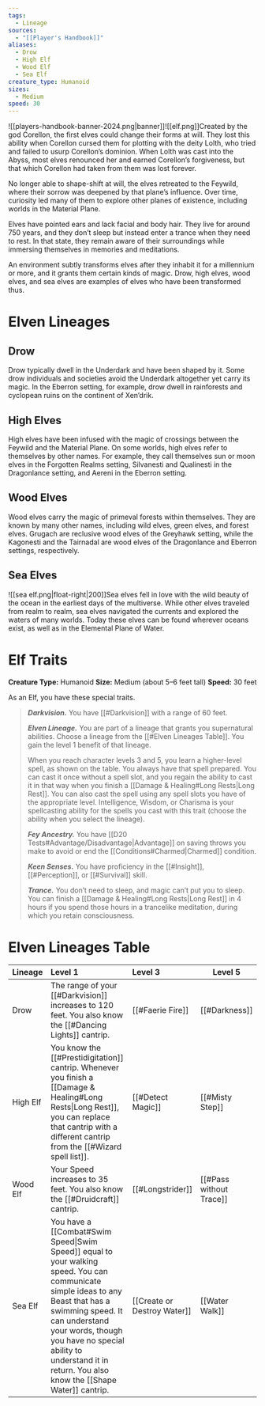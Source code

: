 ```yaml
---
tags:
  - Lineage
sources:
  - "[[Player's Handbook]]"
aliases:
  - Drow
  - High Elf
  - Wood Elf
  - Sea Elf
creature_type: Humanoid
sizes:
  - Medium
speed: 30
---
```

![[players-handbook-banner-2024.png|banner]]![[elf.png]]Created by the god Corellon, the first elves could change their forms at will. They lost this ability when Corellon cursed them for plotting with the deity Lolth, who tried and failed to usurp Corellon’s dominion. When Lolth was cast into the Abyss, most elves renounced her and earned Corellon’s forgiveness, but that which Corellon had taken from them was lost forever.

No longer able to shape-shift at will, the elves retreated to the Feywild, where their sorrow was deepened by that plane’s influence. Over time, curiosity led many of them to explore other planes of existence, including worlds in the Material Plane.

Elves have pointed ears and lack facial and body hair. They live for around 750 years, and they don’t sleep but instead enter a trance when they need to rest. In that state, they remain aware of their surroundings while immersing themselves in memories and meditations.

An environment subtly transforms elves after they inhabit it for a millennium or more, and it grants them certain kinds of magic. Drow, high elves, wood elves, and sea elves are examples of elves who have been transformed thus.
# Elven Lineages
## Drow
Drow typically dwell in the Underdark and have been shaped by it. Some drow individuals and societies avoid the Underdark altogether yet carry its magic. In the Eberron setting, for example, drow dwell in rainforests and cyclopean ruins on the continent of Xen’drik.
## High Elves
High elves have been infused with the magic of crossings between the Feywild and the Material Plane. On some worlds, high elves refer to themselves by other names. For example, they call themselves sun or moon elves in the Forgotten Realms setting, Silvanesti and Qualinesti in the Dragonlance setting, and Aereni in the Eberron setting.
## Wood Elves
Wood elves carry the magic of primeval forests within themselves. They are known by many other names, including wild elves, green elves, and forest elves. Grugach are reclusive wood elves of the Greyhawk setting, while the Kagonesti and the Tairnadal are wood elves of the Dragonlance and Eberron settings, respectively.
## Sea Elves
![[sea elf.png|float-right|200]]Sea elves fell in love with the wild beauty of the ocean in the earliest days of the multiverse. While other elves traveled from realm to realm, sea elves navigated the currents and explored the waters of many worlds. Today these elves can be found wherever oceans exist, as well as in the Elemental Plane of Water.
# Elf Traits

**Creature Type:** Humanoid
**Size:** Medium (about 5–6 feet tall)
**Speed:** 30 feet

As an Elf, you have these special traits.
>**_Darkvision._** You have [[#Darkvision]] with a range of 60 feet.
>
>**_Elven Lineage._** You are part of a lineage that grants you supernatural abilities. Choose a lineage from the [[#Elven Lineages Table]]. You gain the level 1 benefit of that lineage.
>
>When you reach character levels 3 and 5, you learn a higher-level spell, as shown on the table. You always have that spell prepared. You can cast it once without a spell slot, and you regain the ability to cast it in that way when you finish a [[Damage & Healing#Long Rests\|Long Rest]]. You can also cast the spell using any spell slots you have of the appropriate level. Intelligence, Wisdom, or Charisma is your spellcasting ability for the spells you cast with this trait (choose the ability when you select the lineage).
>
>**_Fey Ancestry._** You have [[D20 Tests#Advantage/Disadvantage\|Advantage]] on saving throws you make to avoid or end the [[Conditions#Charmed\|Charmed]] condition.
>
>**_Keen Senses._** You have proficiency in the [[#Insight]], [[#Perception]], or [[#Survival]] skill.
>
>**_Trance._** You don’t need to sleep, and magic can’t put you to sleep. You can finish a [[Damage & Healing#Long Rests\|Long Rest]] in 4 hours if you spend those hours in a trancelike meditation, during which you retain consciousness.

# Elven Lineages Table
| Lineage  | Level 1                                                                                                                                                                                                                                                                                    | Level 3                     | Level 5                 |
|:-------- |:------------------------------------------------------------------------------------------------------------------------------------------------------------------------------------------------------------------------------------------------------------------------------------------ |:--------------------------- | ----------------------- |
| Drow     | The range of your [[#Darkvision]] increases to 120 feet. You also know the [[#Dancing Lights]] cantrip.                                                                                                                                                                                    | [[#Faerie Fire]]            | [[#Darkness]]           |
| High Elf | You know the [[#Prestidigitation]] cantrip. Whenever you finish a [[Damage & Healing#Long Rests\|Long Rest]], you can replace that cantrip with a different cantrip from the [[#Wizard spell list]].                                                                                       | [[#Detect Magic]]           | [[#Misty Step]]         |
| Wood Elf | Your Speed increases to 35 feet. You also know the [[#Druidcraft]] cantrip.                                                                                                                                                                                                                | [[#Longstrider]]            | [[#Pass without Trace]] |
| Sea Elf  | You have a [[Combat#Swim Speed\|Swim Speed]] equal to your walking speed. You can communicate simple ideas to any Beast that has a swimming speed. It can understand your words, though you have no special ability to understand it in return. You also know the [[Shape Water]] cantrip. | [[Create or Destroy Water]] | [[Water Walk]]                        |
